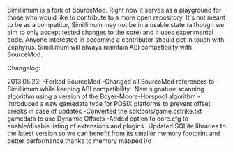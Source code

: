Simillimum is a fork of SourceMod. Right now it serves as a playground for those who would like to
contribute to a more open repository. It's not meant to be as a competitor, Simillimum may not be in a
usable state (although we aim to only accept tested changes to the core) and it uses experimental code.
Anyone interested in becoming a contributor should get in touch with Zephyrus. Simillimum will always
maintain ABI compatibility with SourceMod.

Changelog:

2013.05.23:
-Forked SourceMod
-Changed all SourceMod references to Simillimum while keeping ABI compatibility
-New signature scanning algorithm using a version of the Boyer-Moore-Horspool algorithm
-Introduced a new gamedata type for POSIX platforms to prevent offset breaks in case of updates
-Converted the sdktools/game.cstrike.txt gamedata to use Dynamic Offsets
-Added option to core.cfg to enable/disable listing of extensions and plugins
-Updated SQLite libraries to the latest version so we can benefit from its smaller memory footprint
 and better performance thanks to memory mapped i/o